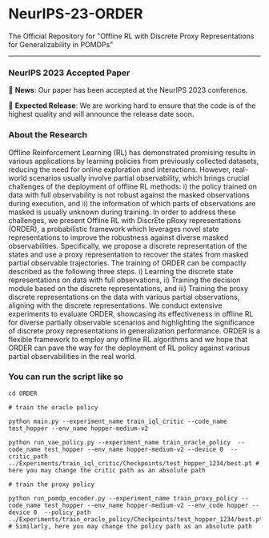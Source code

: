 # NeurIPS-23-ORDER
The Official Repository for "Offline RL with Discrete Proxy Representations for Generalizability in POMDPs"

---

### NeurIPS 2023 Accepted Paper

🎉 **News**: Our paper has been accepted at the NeurIPS 2023 conference.


📅 **Expected Release**: We are working hard to ensure that the code is of the highest quality and will announce the release date soon. 

### About the Research

Offline Reinforcement Learning (RL) has demonstrated promising results in various applications by learning policies from previously collected datasets, reducing the need for online exploration and interactions. However, real-world scenarios usually involve partial observability, which brings crucial challenges of the deployment of offline RL methods: i) the policy trained on data with full observability is not robust against the masked observations during execution, and ii) the information of which parts of observations are masked is usually unknown during training. In order to address these challenges, we present Offline RL with DiscrEte pRoxy representations (ORDER), a probabilistic framework which leverages novel state representations to improve the robustness against diverse masked observabilities. Specifically, we propose a discrete representation of the states and use a proxy representation to recover the states from masked partial observable trajectories. The training of ORDER can be compactly described as the following three steps. i) Learning the discrete state representations on data with full observations, ii) Training the decision module based on the discrete representations, and iii) Training the proxy discrete representations on the data with various partial observations, aligning with the discrete representations. We conduct extensive experiments to evaluate ORDER, showcasing its effectiveness in offline RL for diverse partially observable scenarios and highlighting the significance of discrete proxy representations in  generalization performance.
ORDER is a flexible framework to employ any offline RL algorithms and we hope that ORDER can pave the way for the deployment of RL policy against various partial  observabilities in the real world.

 ### You can run the script like so

```
cd ORDER

# train the oracle policy

python main.py --experiment_name train_iql_critic --code_name test_hopper --env_name hopper-medium-v2
 
python run_vae_policy.py --experiment_name train_oracle_policy  --code_name test_hopper --env_name hopper-medium-v2 --device 0  --critic_path ../Experiments/train_iql_critic/Checkpoints/test_hopper_1234/best.pt # here you may change the critic path as an absolute path

# train the proxy policy

python run_pomdp_encoder.py --experiment_name train_proxy_policy --code_name test_hopper --env_name hopper-medium-v2 --env_code hopper --device 0  --policy_path ../Experiments/train_oracle_policy/Checkpoints/test_hopper_1234/best.pt # Similarly, here you may change the policy path as an absolute path

```

